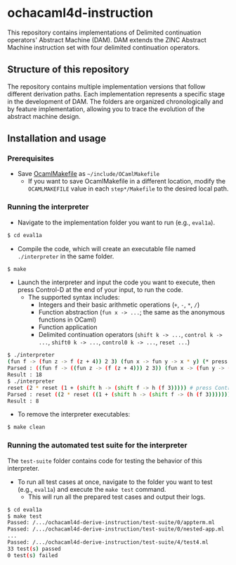 # ochacaml4d-instruction

This repository contains implementations of Delimited continuation operators' Abstract Machine (DAM).
DAM extends the ZINC Abstract Machine instruction set with four delimited continuation operators.

## Structure of this repository

The repository contains multiple implementation versions that follow different derivation paths.
Each implementation represents a specific stage in the development of DAM.
The folders are organized chronologically and by feature implementation, allowing you to trace the evolution of the abstract machine design.

## Installation and usage

### Prerequisites

- Save [OcamlMakefile](https://github.com/mmottl/ocaml-makefile/blob/master/OCamlMakefile) as `~/include/OCamlMakefile`
  - If you want to save OcamlMakefile in a different location, modify the `OCAMLMAKEFILE` value in each `step*/Makefile` to the desired local path.

### Running the interpreter

- Navigate to the implementation folder you want to run (e.g., `eval1a`).

```bash
$ cd eval1a
```

- Compile the code, which will create an executable file named `./interpreter` in the same folder.

```bash
$ make
```

- Launch the interpreter and input the code you want to execute, then press Control-D at the end of your input, to run the code.
  - The supported syntax includes:
    - Integers and their basic arithmetic operations (`+`, `-`, `*`, `/`)
    - Function abstraction (`fun x -> ...`; the same as the anonymous functions in OCaml)
    - Function application
    - Delimited continuation operators (`shift k -> ...`, `control k -> ...`, `shift0 k -> ...`, `control0 k -> ...`, `reset ...`)

```bash
$ ./interpreter
(fun f -> (fun z -> f (z + 4)) 2 3) (fun x -> fun y -> x * y) (* press Control-D at the end of your input *)
Parsed : ((fun f -> ((fun z -> (f (z + 4))) 2 3)) (fun x -> (fun y -> (x * y))))
Result : 18
$ ./interpreter
reset (2 * reset (1 + (shift h -> (shift f -> h (f 3))))) # press Control-D at the end of your input
Parsed : reset ((2 * reset ((1 + (shift h -> (shift f -> (h (f 3))))))))
Result : 8
```

- To remove the interpreter executables:

```bash
$ make clean
```

### Running the automated test suite for the interpreter

The `test-suite` folder contains code for testing the behavior of this interpreter.

- To run all test cases at once, navigate to the folder you want to test (e.g., `eval1a`) and execute the `make test` command.
  - This will run all the prepared test cases and output their logs.

```bash
$ cd eval1a
$ make test
Passed: /.../ochacaml4d-derive-instruction/test-suite/0/appterm.ml
Passed: /.../ochacaml4d-derive-instruction/test-suite/0/nested-app.ml
...
Passed: /.../ochacaml4d-derive-instruction/test-suite/4/test4.ml
33 test(s) passed
0 test(s) failed
```
